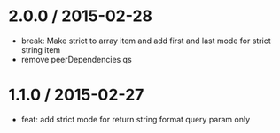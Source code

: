 
2.0.0 / 2015-02-28
==================

 * break: Make strict to array item and add first and last mode for strict string item
 * remove peerDependencies qs

1.1.0 / 2015-02-27
==================

 * feat: add strict mode for return string format query param only
